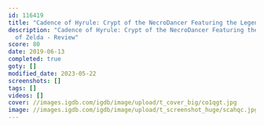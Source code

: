 ```yaml
---
id: 116419
title: "Cadence of Hyrule: Crypt of the NecroDancer Featuring the Legend of Zelda"
description: "Cadence of Hyrule: Crypt of the NecroDancer Featuring the Legend
  of Zelda - Review"
score: 80
date: 2019-06-13
completed: true
goty: []
modified_date: 2023-05-22
screenshots: []
tags: []
videos: []
cover: //images.igdb.com/igdb/image/upload/t_cover_big/co1qgt.jpg
image: //images.igdb.com/igdb/image/upload/t_screenshot_huge/scahqc.jpg
---
```

